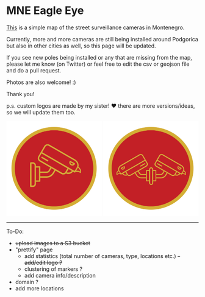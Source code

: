 # MNE Eagle Eye

[This](https://gjovani.github.io/mne-eagle-eye/) is a simple map of the street surveillance cameras in Montenegro.

Currently, more and more cameras are still being installed around Podgorica but also in other cities as well, so this page will be updated.

If you see new poles being installed or any that are missing from the map, please let me know (on Twitter) or feel free to edit the csv or geojson file and do a pull request.

Photos are also welcome! :)

Thank you!

p.s. custom logos are made by my sister! ❤️
there are more versions/ideas, so we will update them too.

<p align="center">
  <img src="assets/logo_1.svg" width="250" />
  <img src="assets/logo_2.svg" width="250" />
</p>

---
To-Do:
- ~~upload images to a S3 bucket~~
- "prettify" page
  - add statistics (total number of cameras, type, locations etc.)
  ~~- add/edit logo ?~~
  - clustering of markers ?
  - add camera info/description
- domain ?
- add more locations